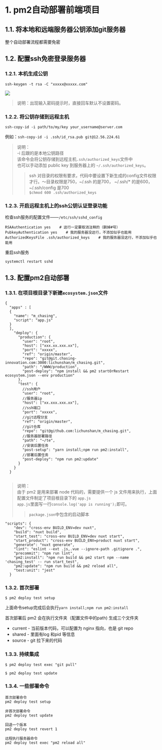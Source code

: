 # 1. pm2自动部署前端项目
## 1.1. 将本地和远端服务器公钥添加git服务器
整个自动部署流程都需要免密
## 1.2. 配置ssh免密登录服务器
### 1.2.1. 本机生成公钥
`ssh-keygen -t rsa -C "xxxxx@xxxxx.com"`

![](_v_images/_1555555352_9571.png)

>说明：出现输入密码提示时，直接回车默认不设置密码。

### 1.2.2. 将公钥存储到远程主机
`ssh-copy-id -i path/to/my/key your_username@server.com`

例如：`ssh-copy-id -i .ssh/id_rsa.pub git@12.56.224.61`
>说明：    
-i 后跟的是本地公钥路径  
该命令会将公钥存储到远程主机`.ssh/authorized_keys`文件中  
也可以手动添加 public key 到服务器上的 `~/.ssh/authorized_keys`。  
>>ssh 对目录的权限有要求，代码中要设置下新生成的config文件权限才行。～目录权限是750，~/.ssh 的是700， ~/.ssh/* 的是600，~/.ssh/config 是700  
`$chmod 600 .ssh/authorized_keys`

### 1.2.3. 开启远程主机上的ssh公钥认证登录功能
检查ssh服务的配置文件——`/etc/ssh/sshd_config`
```
RSAAuthentication yes    # 这行一定要取消注释的（删掉#号）
PubkeyAuthentication yes    # 我的服务器没这行，不添加似乎也能用
AuthorizedKeysFile .ssh/authorized_keys    # 我的服务器没这行，不添加似乎也能用
```
重启ssh服务

`systemctl restart sshd`
## 1.3. 配置pm2自动部署
### 1.3.1. 在项目根目录下新建`ecosystem.json`文件

```
{
  "apps" : [
  {
    "name": "m_chasing",
    "script": "app.js"
  }
  ],
    "deploy": {
      "production": {
        "user": "root",
        "host": ["xxx.xx.xxx.xx"],
        "port": "xxxxx",
        "ref": "origin/master",
        "repo": "git@git.chasing-innovation.com:3000:lichunshan/m_chasing.git",
        "path": "/WWW/production",
        "post-deploy": "npm install && pm2 startOrRestart ecosystem.json --env production"
      },
      "test": {
        //ssh用户
        "user": "root",
        //服务器ip
        "host": ["xx.xxx.xxx.xx"],
        //ssh端口
        "port": "xxxxx",
        //git远程分支
        "ref": "origin/master",
        //git仓库
        "repo": "git@github.com:lichunshan/m_chasing.git",
        //服务器部署路径
        "path": "~/te",
        //安装后置任务
        "post-setup": "yarn install;npm run pm2:install",
        //部署后置任务
        "post-deploy": "npm run pm2:update"
      }
    }
  }
  
```
>说明：  
由于 pm2 是用来部署 node 代码的，需要提供一个 js 文件用来执行，上面配置文件制定了项目根目录下的 `app.js`  
`app.js`里面写一行`console.log('app is running');`即可。  
>>`package.json`中包含的启动脚本  
```
"scripts": {
    "dev": "cross-env BUILD_ENV=dev nuxt",
    "build": "nuxt build",
    "start_test": "cross-env BUILD_ENV=dev nuxt start",
    "start_product": "cross-env BUILD_ENV=product nuxt start",
    "generate": "nuxt generate",
    "lint": "eslint --ext .js,.vue --ignore-path .gitignore .",
    "precommit": "npm run lint",
    "pm2:install": "npm run build && pm2 start npm --name 'chasing_test' -- run start_test",
    "pm2:update": "npm run build && pm2 reload all",
    "test:unit": "jest"
  }
```

### 1.3.2. 首次部署

`$ pm2 deploy test setup`

上面命令setup完成后会执行`yarn install;npm run pm2:install`

首次部署后 pm2 会在执行文件夹（配置文件中的path) 生成三个文件夹

* current - 当前版本代码，可以配置为 nginx 指向，也是 git repo
* shared - 里面有log 和pid 等信息
* source - git 拉下来的代码

### 1.3.3. 持续集成
`$ pm2 deploy test exec "git pull"`

`$ pm2 deploy test update`

### 1.3.4. 一些部署命令
```
首次部署命令
pm2 deploy test setup

非首次部署命令
pm2 deploy test update

回退一个版本
pm2 deploy test revert 1

远程执行服务器命令
pm2 deploy test exec "pm2 reload all"
```

